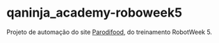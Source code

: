 # qaninja_academy-roboweek5
Projeto de automação do site <a href="http://parodifood.qaninja.academy/">Parodifood</a>, do treinamento RobotWeek 5.
